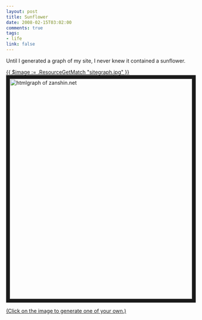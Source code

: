 ```yaml
--- 
layout: post
title: Sunflower
date: 2008-02-15T03:02:00
comments: true
tags:
- life
link: false
---
```

Until I generated a graph of my site, I never knew it contained a sunflower.

<a href="http://www.aharef.info/static/htmlgraph/" title="htmlgraph">{{ $image := .ResourceGetMatch "sitegraph.jpg" }}
<img src="{{ $image.RelPermalink }}" alt="htmlgraph of zanshin.net" align="middle" border="10" height="602" width="498" >

(Click on the image to generate one of your own.)
